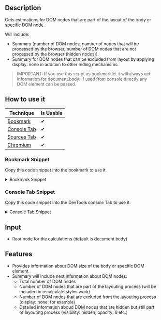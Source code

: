 ## Description

Gets estimations for DOM nodes that are part of the layout of the body or specific DOM node.

Will include:

- Summary (number of DOM nodes, number of nodes that will be processed by the browser, number of DOM nodes that are not processed by the browser (hidden nodes)).
- Summary for DOM nodes that can be excluded from layout by applying display: none in addition to other hiding mechanisms.

> IMPORTANT: If you use this script as bookmarklet it will always get information for document.body. If used from console directly any DOM element can be passed.

## How to use it

<!-- START-HOW_TO[bookmark,console-tab,sources-tab,chromium] -->


| Technique   | Is Usable  |
| ----------- | ---------- |
| [Bookmark](https://github.com/push-based/web-performance-tools/blob/master/docs/how-to-use-it-with-bookmarks) |      ✔    | 
| [Console Tab](https://github.com/push-based/web-performance-tools/blob/master/docs/how-to-use-it-with-console-tab.md) |      ✔    | 
| [Sources Tab](https://github.com/push-based/web-performance-tools/blob/master/docs/how-to-use-it-with-sources-tab.md) |      ✔    | 
| [Chromium](https://github.com/push-based/web-performance-tools/blob/master/docs/how-to-use-it-with-chromium.md)       |      ✔    |
    


### Bookmark Snippet

Copy this code snippet into the bookmark to use it.



<details>

<summary>Bookmark Snippet</summary>


```javascript

javascript:(() => {var __spreadArray = (this && this.__spreadArray) || function (to, from, pack) {
    if (pack || arguments.length === 2) for (var i = 0, l = from.length, ar; i < l; i++) {
        if (ar || !(i in from)) {
            if (!ar) ar = Array.prototype.slice.call(from, 0, i);
            ar[i] = from[i];
        }
    }
    return to.concat(ar || Array.prototype.slice.call(from));
};
function index(root) {
    if (root === void 0) { root = document.body; }
    var allNodes = __spreadArray([], root.querySelectorAll("*"), true);
    var notProcessed = allNodes.filter(function (n) { return isHidden(n); });
    var processed = allNodes.filter(function (n) { return !isHidden(n); });
    var visibility = processed.filter(function (n) { return isVisibilityHidden(n); });
    var opacity = processed.filter(function (n) { return isOpacity0(n); });
    var dimensions = processed.filter(function (n) { return isHeightWidthOverflow(n); });
    var transform = processed.filter(function (n) { return isTransformHidden(n); });
    var opacityFilter = processed.filter(function (n) { return isFilterOpacity(n); });
    /**
     * Finds elements that are not affecting layout of the page and will not be included in styles recalculation
     */
    function isHidden(element) {
        return !(element.offsetWidth ||
            element.offsetHeight ||
            element.getClientRects().length);
    }
    /**
     * This elements are still processed during style recalculation
     */
    function isVisibilityHidden(element) {
        return window.getComputedStyle(element).visibility === "hidden";
    }
    /**
     * This elements are still processed during style recalculation
     */
    function isOpacity0(element) {
        return window.getComputedStyle(element).opacity === "0";
    }
    /**
     * This elements are still processed during style recalculation
     */
    function isHeightWidthOverflow(element) {
        var styles = window.getComputedStyle(element);
        return (((styles.height === "0" || styles.height === "0px") &&
            styles.overflow === "hidden") ||
            ((styles.width === "0" || styles.width === "0px") &&
                styles.overflow === "hidden") ||
            ((styles.height === "0" ||
                (styles.height === "0px" && styles.width === "0") ||
                styles.width === "0px") &&
                styles.overflow === "hidden"));
    }
    /**
     * This elements are still processed during style recalculation
     */
    function isTransformHidden(element) {
        return element.style.tranform === "scale(0)";
    }
    /**
     * This elements are still processed during style recalculation
     */
    function isFilterOpacity(element) {
        return element.style.filter === "opacity(0)";
    }
    /**
     * This elements are still processed during style recalculation
     */
    function getReferences(nodes) {
        return nodes.map(function (n) { return ({
            self: n,
            children: n.querySelectorAll("*")
        }); });
    }
    function getSummary(name, nodes) {
        var children = nodes
            .map(function (n) { return n.querySelectorAll("*").length + 1; })
            .reduce(function (acc, val) { return acc + val; }, 0);
        return {
            "hiding method": name,
            nodes: nodes.length,
            children: children,
            "potential savings (%)": Number(parseFloat((children / processed.length) * 100).toFixed(2)),
            references: getReferences(nodes)
        };
    }
    console.table([
        {
            name: "\uD83D\uDCDDTOTAL",
            nodes: allNodes.length,
            processed: processed.length,
            notProcessed: notProcessed.length
        },
    ]);
    var summary = [
        getSummary("visibility: none", visibility),
        getSummary("opacity: 0", opacity),
        getSummary("height: 0 || width: 0 && overflow: hidden", dimensions),
        getSummary("transform: scale(0)", transform),
        getSummary("filter: opacity(0)", opacityFilter),
    ];
    return console.table(__spreadArray([
        {
            "hiding method": "👉SUMMARY",
            nodes: summary.reduce(function (acc, val) { return acc + val.nodes; }, 0),
            children: summary.reduce(function (acc, val) { return acc + val.children; }, 0),
            "potential savings (%)": Number(summary
                .reduce(function (acc, val) { return acc + val["potential savings (%)"]; }, 0)
                .toFixed(2)),
            references: "----"
        }
    ], summary, true));
}
)()
``` 




</details>




### Console Tab Snippet

Copy this code snippet into the DevTools console Tab to use it.



<details>

<summary>Console Tab Snippet</summary>


```javascript

var __spreadArray = (this && this.__spreadArray) || function (to, from, pack) {
    if (pack || arguments.length === 2) for (var i = 0, l = from.length, ar; i < l; i++) {
        if (ar || !(i in from)) {
            if (!ar) ar = Array.prototype.slice.call(from, 0, i);
            ar[i] = from[i];
        }
    }
    return to.concat(ar || Array.prototype.slice.call(from));
};
function index(root) {
    if (root === void 0) { root = document.body; }
    var allNodes = __spreadArray([], root.querySelectorAll("*"), true);
    var notProcessed = allNodes.filter(function (n) { return isHidden(n); });
    var processed = allNodes.filter(function (n) { return !isHidden(n); });
    var visibility = processed.filter(function (n) { return isVisibilityHidden(n); });
    var opacity = processed.filter(function (n) { return isOpacity0(n); });
    var dimensions = processed.filter(function (n) { return isHeightWidthOverflow(n); });
    var transform = processed.filter(function (n) { return isTransformHidden(n); });
    var opacityFilter = processed.filter(function (n) { return isFilterOpacity(n); });
    /**
     * Finds elements that are not affecting layout of the page and will not be included in styles recalculation
     */
    function isHidden(element) {
        return !(element.offsetWidth ||
            element.offsetHeight ||
            element.getClientRects().length);
    }
    /**
     * This elements are still processed during style recalculation
     */
    function isVisibilityHidden(element) {
        return window.getComputedStyle(element).visibility === "hidden";
    }
    /**
     * This elements are still processed during style recalculation
     */
    function isOpacity0(element) {
        return window.getComputedStyle(element).opacity === "0";
    }
    /**
     * This elements are still processed during style recalculation
     */
    function isHeightWidthOverflow(element) {
        var styles = window.getComputedStyle(element);
        return (((styles.height === "0" || styles.height === "0px") &&
            styles.overflow === "hidden") ||
            ((styles.width === "0" || styles.width === "0px") &&
                styles.overflow === "hidden") ||
            ((styles.height === "0" ||
                (styles.height === "0px" && styles.width === "0") ||
                styles.width === "0px") &&
                styles.overflow === "hidden"));
    }
    /**
     * This elements are still processed during style recalculation
     */
    function isTransformHidden(element) {
        return element.style.tranform === "scale(0)";
    }
    /**
     * This elements are still processed during style recalculation
     */
    function isFilterOpacity(element) {
        return element.style.filter === "opacity(0)";
    }
    /**
     * This elements are still processed during style recalculation
     */
    function getReferences(nodes) {
        return nodes.map(function (n) { return ({
            self: n,
            children: n.querySelectorAll("*")
        }); });
    }
    function getSummary(name, nodes) {
        var children = nodes
            .map(function (n) { return n.querySelectorAll("*").length + 1; })
            .reduce(function (acc, val) { return acc + val; }, 0);
        return {
            "hiding method": name,
            nodes: nodes.length,
            children: children,
            "potential savings (%)": Number(parseFloat((children / processed.length) * 100).toFixed(2)),
            references: getReferences(nodes)
        };
    }
    console.table([
        {
            name: "\uD83D\uDCDDTOTAL",
            nodes: allNodes.length,
            processed: processed.length,
            notProcessed: notProcessed.length
        },
    ]);
    var summary = [
        getSummary("visibility: none", visibility),
        getSummary("opacity: 0", opacity),
        getSummary("height: 0 || width: 0 && overflow: hidden", dimensions),
        getSummary("transform: scale(0)", transform),
        getSummary("filter: opacity(0)", opacityFilter),
    ];
    return console.table(__spreadArray([
        {
            "hiding method": "👉SUMMARY",
            nodes: summary.reduce(function (acc, val) { return acc + val.nodes; }, 0),
            children: summary.reduce(function (acc, val) { return acc + val.children; }, 0),
            "potential savings (%)": Number(summary
                .reduce(function (acc, val) { return acc + val["potential savings (%)"]; }, 0)
                .toFixed(2)),
            references: "----"
        }
    ], summary, true));
}

``` 




</details>




<!-- END-HOW_TO -->











## Input

- Root node for the calculations (default is document.body)

## Features

- Provides information about DOM size of the body or specific DOM element.
- Summary will include next information about DOM nodes:
  - Total number of DOM nodes
  - Number of DOM nodes that are part of the layouting process (will be included in recalculate styles work)
  - Number of DOM nodes that are excluded from the layouting process (display: none; for example)
  - Detailed information aboud DOM nodes that are hidden but still part of layouting process (visibility: hidden, opacity: 0 etc.)
